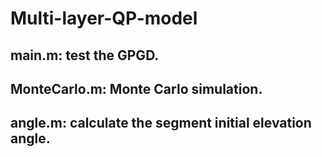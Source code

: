 # Multi-layer-QP-model
## main.m: test the GPGD.
## MonteCarlo.m: Monte Carlo simulation.
## angle.m: calculate the segment initial elevation angle.
